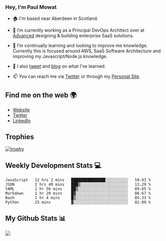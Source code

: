 ### Hey, I'm Paul Mowat

- 🏠 I'm based near Aberdeen in Scotland.
- 💼 I’m currently working as a Principal DevOps Architect over at [Advanced](https://www.oneadvanced.com/) designing & building enterprise SaaS solutions.
- 📖 I’m continually learning and looking to improve me knowledge. Currently this is focused around AWS, SaaS Software Architecture and improving my Javascript/Node.js knowledge.
- 📔 I also [tweet](https://twitter.com/paul_mowat) and [blog](https://www.paulmowat.co.uk/blog) on what I've learned.

- 📫 You can reach me via [Twitter](https://twitter.com/paul_mowat) or through my [Personal Site](https://www.paulmowat.co.uk).


## Find me on the web 🌍

- [Website](https://www.paulmowat.co.uk)
- [Twitter](https://twitter.com/paul_mowat)
- [LinkedIn](https://www.linkedin.com/in/paulmowat)

## Trophies

[![trophy](https://github-profile-trophy.vercel.app/?username=paulmowat)](https://github.com/ryo-ma/github-profile-trophy)

## Weekly Development Stats 💻

<!--START_SECTION:waka-->

```text
JavaScript   12 hrs 2 mins   ███████████████░░░░░░░░░░   59.93 %
JSON         2 hrs 40 mins   ███▒░░░░░░░░░░░░░░░░░░░░░   13.29 %
YAML         1 hr 56 mins    ██▒░░░░░░░░░░░░░░░░░░░░░░   09.65 %
Markdown     1 hr 20 mins    █▓░░░░░░░░░░░░░░░░░░░░░░░   06.67 %
Bash         1 hr 4 mins     █▒░░░░░░░░░░░░░░░░░░░░░░░   05.33 %
Python       25 mins         ▓░░░░░░░░░░░░░░░░░░░░░░░░   02.09 %
```

<!--END_SECTION:waka-->

## My Github Stats 📊

![](https://github-readme-stats.vercel.app/api?username=paulmowat&show_icons=true&count_private=true)
